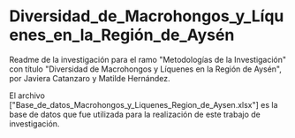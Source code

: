 # Diversidad_de_Macrohongos_y_Líquenes_en_la_Región_de_Aysén
Readme de la investigación para el ramo "Metodologías de la Investigación" con título "Diversidad de Macrohongos y Líquenes en la Región de Aysén", por Javiera Catanzaro y Matilde Hernández.

El archivo ["Base_de_datos_Macrohongos_y_Liquenes_Region_de_Aysen.xlsx"] es la base de datos que fue utilizada para la realización de este trabajo de investigación. 
